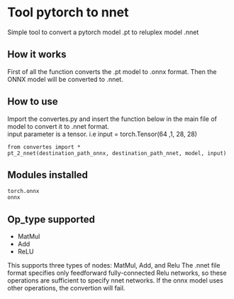 # Tool pytorch to nnet
Simple tool to convert a pytorch model .pt to reluplex model .nnet

## How it works

First of all the function converts the .pt model to .onnx format. Then the ONNX model will be converted to .nnet. 
 
## How to use
Import the convertes.py and insert the function below in the main file of model to convert it to .nnet format.<br>
input parameter is a tensor.
i.e input = torch.Tensor(64 ,1, 28, 28)
```
from convertes import *
pt_2_nnet(destination_path_onnx, destination_path_nnet, model, input)
```

## Modules installed
```
torch.onnx
onnx
```
## Op_type supported

* MatMul
* Add
* ReLU

This supports three types of nodes: MatMul, Add, and Relu
The .nnet file format specifies only feedforward fully-connected Relu networks, so these operations are sufficient to specify nnet networks. If the onnx model uses other operations, the convertion will fail.
